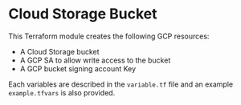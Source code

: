 # Cloud Storage Bucket

This Terraform module creates the following GCP resources:
 * A Cloud Storage bucket
 * A GCP SA to allow write access to the bucket
 * A GCP bucket signing account Key

Each variables are described in the `variable.tf` file and an example `example.tfvars` is also provided.